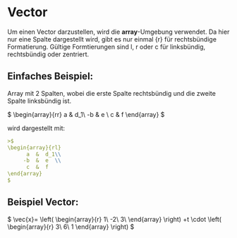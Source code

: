# Vector
Um einen Vector darzustellen, wird die **array**-Umgebung verwendet. Da hier nur eine Spalte dargestellt wird, gibt es nur einmal {r} für rechtsbündige Formatierung. Gültige Formtierungen sind l, r oder c für linksbündig, rechtsbündig oder zentriert.

## Einfaches Beispiel:
Array mit 2 Spalten, wobei die erste Spalte rechtsbündig und die zweite Spalte linksbündig ist.

$
\begin{array}{rr}
 a  & d_1\\ 
 -b & e  \\ 
 c  & f 
\end{array}
$

wird dargestellt mit:

```markdown
>$
\begin{array}{rl}  
      a  &  d_1\\
     -b  &  e  \\
      c  &  f 
\end{array}
$
```


## Beispiel Vector:
$
\vec{x}= 
\left( 
   \begin{array}{r}
     1\\
     -2\\
      3\\ 
    \end{array} 
\right) +t \cdot 
\left( 
   \begin{array}{r}
      3\\ 
      6\\
      1 
   \end{array} 
\right)
$

